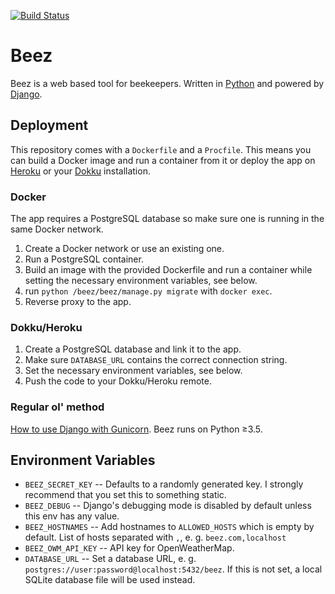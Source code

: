 [![Build Status](https://travis-ci.org/Retzudo/beez.svg?branch=master)](https://travis-ci.org/Retzudo/beez)
# Beez

Beez is a web based tool for beekeepers. Written in
[Python](https://python.org/) and powered by [Django](https://djangoproject.com/).

## Deployment

This repository comes with a `Dockerfile` and a `Procfile`. This means
you can build a Docker image and run a container from it or deploy the
app on [Heroku](https://heroku.com/) or your [Dokku](http://dokku.viewdocs.io/dokku/)
installation.


### Docker

The app requires a PostgreSQL database so make sure one is running in
the same Docker network.

1. Create a Docker network or use an existing one.
2. Run a PostgreSQL container.
3. Build an image with the provided Dockerfile and run a container while setting the
   necessary environment variables, see below.
4. run `python /beez/beez/manage.py migrate` with `docker exec`.
5. Reverse proxy to the app.


### Dokku/Heroku

1. Create a PostgreSQL database and link it to the app.
2. Make sure `DATABASE_URL` contains the correct connection string.
3. Set the necessary environment variables, see below.
4. Push the code to your Dokku/Heroku remote.


### Regular ol' method

[How to use Django with Gunicorn](https://docs.djangoproject.com/en/2.0/howto/deployment/wsgi/gunicorn/).
Beez runs on Python ≥3.5.


## Environment Variables

- `BEEZ_SECRET_KEY` -- Defaults to a randomly generated key.
  I strongly recommend that you set this to something static.
- `BEEZ_DEBUG` -- Django's debugging mode is disabled by default unless this env has any value.
- `BEEZ_HOSTNAMES` -- Add hostnames to `ALLOWED_HOSTS` which is empty by default. List of hosts separated with `,`, e. g. `beez.com,localhost`
- `BEEZ_OWM_API_KEY` -- API key for OpenWeatherMap.
- `DATABASE_URL` -- Set a database URL, e. g. `postgres://user:password@localhost:5432/beez`.
  If this is not set, a local SQLite database file will be used instead.
